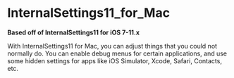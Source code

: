 # InternalSettings11_for_Mac
**Based off of InternalSettings11 for iOS 7-11.x**

With InternalSettings11 for Mac, you can adjust things that you could not normally do. You can enable debug menus for certain applications, and use some hidden settings for apps like iOS Simulator, Xcode, Safari, Contacts, etc.
